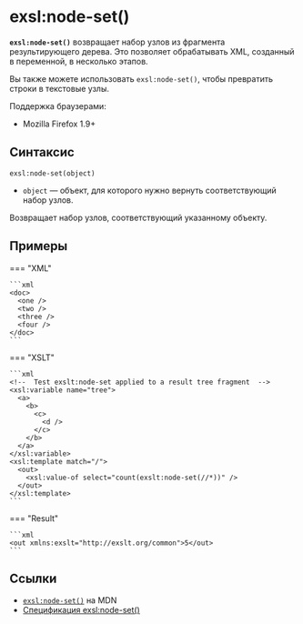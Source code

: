 # exsl​:node-set()

**`exsl:node-set()`** возвращает набор узлов из фрагмента результирующего дерева. Это позволяет обрабатывать XML, созданный в переменной, в несколько этапов.

Вы также можете использовать `exsl:node-set()`, чтобы превратить строки в текстовые узлы.

Поддержка браузерами:

- Mozilla Firefox 1.9+

## Синтаксис

```
exsl:node-set(object)
```

- `object` — объект, для которого нужно вернуть соответствующий набор узлов.

Возвращает набор узлов, соответствующий указанному объекту.

## Примеры

=== "XML"

    ```xml
    <doc>
      <one />
      <two />
      <three />
      <four />
    </doc>
    ```

=== "XSLT"

    ```xml
    <!--  Test exslt:node-set applied to a result tree fragment  -->
    <xsl:variable name="tree">
      <a>
        <b>
          <c>
            <d />
          </c>
        </b>
      </a>
    </xsl:variable>
    <xsl:template match="/">
      <out>
        <xsl:value-of select="count(exslt:node-set(//*))" />
      </out>
    </xsl:template>
    ```

=== "Result"

    ```xml
    <out xmlns:exslt="http://exslt.org/common">5</out>
    ```

## Ссылки

- [`exsl​:node-set()`](https://developer.mozilla.org/en-US/docs/Web/EXSLT/exsl/node-set) на MDN
- [Спецификация exsl​:node-set()](http://exslt.org/exsl/functions/node-set/index.html)
